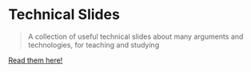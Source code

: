 # Technical Slides

> A collection of useful technical slides about many arguments and technologies, for teaching and studying

[Read them here!](https://wonderful-noyce-b0e907.netlify.app/)
